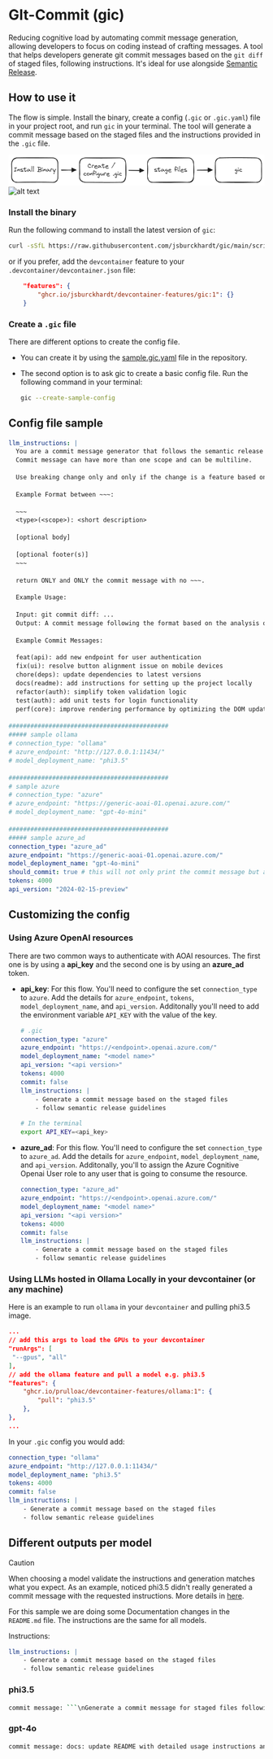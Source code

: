 # GIt-Commit (gic)

Reducing cognitive load by automating commit message generation, allowing developers to focus on coding instead of crafting messages. A tool that helps developers generate git commit messages based on the `git diff` of staged files, following instructions. It's ideal for use alongside [Semantic Release](https://github.com/semantic-release/semantic-release).

## How to use it

The flow is simple. Install the binary, create a config (`.gic` or `.gic.yaml`) file in your project root, and run `gic` in your terminal. The tool will generate a commit message based on the staged files and the instructions provided in the `.gic` file.

![flow](docs/flow.png)
![alt text](image.png)

### Install the binary

Run the following command to install the latest version of `gic`:

```bash
curl -sSfL https://raw.githubusercontent.com/jsburckhardt/gic/main/script/install-gic.sh | sh -s
```

or if you prefer, add the `devcontainer` feature to your `.devcontainer/devcontainer.json` file:

```json
    "features": {
        "ghcr.io/jsburckhardt/devcontainer-features/gic:1": {}
    }
```

### Create a `.gic` file

There are different options to create the config file.

- You can create it by using the [sample.gic.yaml](https://raw.githubusercontent.com/jsburckhardt/gic/main/sample.gic.yaml) file in the repository.

- The second option is to ask gic to create a basic config file. Run the following command in your terminal:

    ```bash
    gic --create-sample-config
    ```

## Config file sample

```yaml
llm_instructions: |
  You are a commit message generator that follows the semantic release format based on Angular commit guidelines. The user will provide a git diff, and your task is to analyze the changes and generate a SINGLE appropriate git commit message. The message should clearly indicate the type of changes (e.g., feat, fix, chore, docs, style, refactor, test, build, ci, perf, or revert), a brief summary of the change in imperative mood, and optionally include a scope in parentheses. If applicable, include a body with additional details and a footer with references to any related issues or breaking changes.
  Commit message can have more than one scope and can be multiline.

  Use breaking change only and only if the change is a feature based on code changes.

  Example Format between ~~~:

  ~~~
  <type>(<scope>): <short description>

  [optional body]

  [optional footer(s)]
  ~~~

  return ONLY and ONLY the commit message with no ~~~.

  Example Usage:

  Input: git commit diff: ...
  Output: A commit message following the format based on the analysis of the diff.

  Example Commit Messages:

  feat(api): add new endpoint for user authentication
  fix(ui): resolve button alignment issue on mobile devices
  chore(deps): update dependencies to latest versions
  docs(readme): add instructions for setting up the project locally
  refactor(auth): simplify token validation logic
  test(auth): add unit tests for login functionality
  perf(core): improve rendering performance by optimizing the DOM updates

############################################
##### sample ollama
# connection_type: "ollama"
# azure_endpoint: "http://127.0.0.1:11434/"
# model_deployment_name: "phi3.5"

############################################
# sample azure
# connection_type: "azure"
# azure_endpoint: "https://generic-aoai-01.openai.azure.com/"
# model_deployment_name: "gpt-4o-mini"

############################################
##### sample azure_ad
connection_type: "azure_ad"
azure_endpoint: "https://generic-aoai-01.openai.azure.com/"
model_deployment_name: "gpt-4o-mini"
should_commit: true # this will not only print the commit message but also commit the changes
tokens: 4000
api_version: "2024-02-15-preview"
```

## Customizing the config

### Using Azure OpenAI resources

There are two common ways to authenticate with AOAI resources. The first one is by using a **api_key** and the second one is by using an **azure_ad** token.

- **api_key**: For this flow. You'll need to configure the set `connection_type` to `azure`. Add the details for `azure_endpoint`, `tokens`, `model_deployment_name`, and `api_version`. Additonally you'll need to add the environment variable `API_KEY` with the value of the key.

    ```yaml
    # .gic
    connection_type: "azure"
    azure_endpoint: "https://<endpoint>.openai.azure.com/"
    model_deployment_name: "<model name>"
    api_version: "<api version>"
    tokens: 4000
    commit: false
    llm_instructions: |
        - Generate a commit message based on the staged files
        - follow semantic release guidelines
    ```

    ```bash
    # In the terminal
    export API_KEY=<api_key>
    ```

- **azure_ad**: For this flow. You'll need to configure the set `connection_type` to `azure_ad`. Add the details for `azure_endpoint`, `model_deployment_name`, and `api_version`. Additonally, you'll to assign the Azure Cognitive Openai User role to any user that is going to consume the resource.

    ```yaml
    connection_type: "azure_ad"
    azure_endpoint: "https://<endpoint>.openai.azure.com/"
    model_deployment_name: "<model name>"
    api_version: "<api version>"
    tokens: 4000
    commit: false
    llm_instructions: |
        - Generate a commit message based on the staged files
        - follow semantic release guidelines
    ```

### Using LLMs hosted in Ollama Locally in your devcontainer (or any machine)

Here is an example to run `ollama` in your `devcontainer` and pulling phi3.5 image.

```json
...
// add this args to load the GPUs to your devcontainer
"runArgs": [
 "--gpus", "all"
],
// add the ollama feature and pull a model e.g. phi3.5
"features": {
    "ghcr.io/prulloac/devcontainer-features/ollama:1": {
        "pull": "phi3.5"
    },
},
...
```

In your `.gic` config you would add:

```yaml
connection_type: "ollama"
azure_endpoint: "http://127.0.0.1:11434/"
model_deployment_name: "phi3.5"
tokens: 4000
commit: false
llm_instructions: |
    - Generate a commit message based on the staged files
    - follow semantic release guidelines
```

## Different outputs per model

>[!CAUTION]
>When choosing a model validate the instructions and generation matches what you expect. As an example, noticed phi3.5 didn't really generated a commit message with the requested instructions. More details in [here](#different-outputs-per-model).

For this sample we are doing some Documentation changes in the `README.md` file. The instructions are the same for all models.

Instructions:

```yaml
llm_instructions: |
    - Generate a commit message based on the staged files
    - follow semantic release guidelines
```

### phi3.5

```bash
commit message: ```\nGenerate a commit message for staged files following semantic release guidelines using Ollama locally or Azure Cognitive OpenAI service. The tool, configured through `.gic` config file, auto-generates messages to streamline the process and maintain consistency in your project's history.\n```
```

### gpt-4o

```bash
commit message: docs: update README with detailed usage instructions and config options\n\n- Reorganized sections for better clarity and usability\n- Added installation instructions for the `gic` binary\n- Provided steps for creating and customizing the `.gic` config file\n- Included guidance on using Azure OpenAI resources with different authentication methods\n- Detailed instructions on using LLMs hosted locally via Ollama\n- Enhanced documentation with images and sample commands"
```
